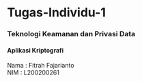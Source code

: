 # Tugas-Individu-1
<h3>Teknologi Keamanan dan Privasi Data</h3>
<h4>Aplikasi Kriptografi</h4>
Nama  : Fitrah Fajarianto </br>
NIM   : L200200261
